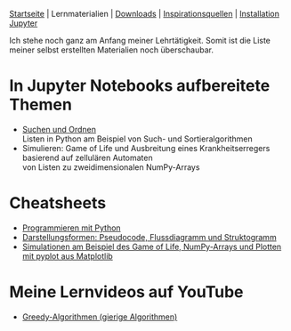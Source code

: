 [Startseite](./index.md) | Lernmaterialien | [Downloads](./downloads.md) | [Inspirationsquellen](./inspiration.md) | [Installation Jupyter](./installation_anaconda.md)


Ich stehe noch ganz am Anfang meiner Lehrtätigkeit. Somit ist die Liste meiner selbst erstellten Materialien noch überschaubar.

# In Jupyter Notebooks aufbereitete Themen

* [Suchen und Ordnen](https://donze-informatikunterricht.github.io/suchen-und-ordnen/)  
  Listen in Python am Beispiel von Such- und Sortieralgorithmen
* Simulieren: Game of Life und Ausbreitung eines Krankheitserregers basierend auf zellulären Automaten  
  von Listen zu zweidimensionalen NumPy-Arrays

# Cheatsheets

* [Programmieren mit Python](./assets/cheatsheets/cheatsheet_python.pdf)
* [Darstellungsformen: Pseudocode, Flussdiagramm und Struktogramm](./assets/cheatsheets/cheatsheet_algorithmen_darstellung.pdf)
* [Simulationen am Beispiel des Game of Life, NumPy-Arrays und Plotten mit pyplot aus Matplotlib](./assets/cheatsheets/cheatsheet_simulieren.pdf)

# Meine Lernvideos auf YouTube

* [Greedy-Algorithmen (gierige Algorithmen)](https://www.youtube.com/watch?v=fM6mwe4ZRz4)